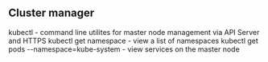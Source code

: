 ## Cluster manager
kubectl - command line utilites for master node management via API Server and HTTPS
kubectl get namespace - view a list of namespaces
kubectl get pods --namespace=kube-system - view services on the master node